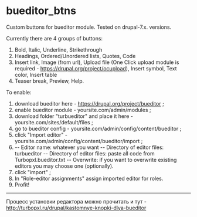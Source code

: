 bueditor_btns
=============

Custom buttons for bueditor module. Tested on drupal-7.x. versions.

Currently there are 4 groups of buttons:
1. Bold, Italic, Underline, Strikethrough
2. Headings, Ordered/Unordered lists, Quotes, Code
3. Insert link, Image (from url), Upload file (One Click upload module is required - https://drupal.org/project/ocupload),
   Insert symbol, Text color, Insert table
4. Teaser break, Preview, Help.


To enable:
 1. download bueditor here - https://drupal.org/project/bueditor ;
 2. enable bueditor module - yoursite.com/admin/modules ;
 3. download folder "turbueditor" and place it here - yoursite.com/sites/default/files ;
 4. go to bueditor config - yoursite.com/admin/config/content/bueditor ;
 5. click "Import editor" - yoursite.com/admin/config/content/bueditor/import ;
 6. -- Editor name: whatever you want
    -- Directory of editor files: turbueditor
    -- Directory of editor files: paste all code from Turbopxl.bueditor.txt
    -- Overwrite: if you want to overwrite existing editors you may choose one (optionally).
 7. click "import" ;
 8. In "Role-editor assignments" assign imported editor for roles.
 9. Profit!
 
 -------------------------------------------
 Процесс установки редактора можно прочитать и тут - http://turbopxl.ru/drupal/kastomnye-knopki-dlya-bueditor
 

